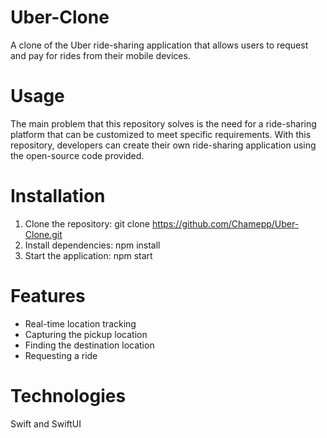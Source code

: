 # Uber-Clone
A clone of the Uber ride-sharing application that allows users to request and pay for rides from their mobile devices. 

# Usage

The main problem that this repository solves is the need for a ride-sharing platform that can be customized to meet specific requirements. With this repository, developers can create their own ride-sharing application using the open-source code provided.

# Installation

1. Clone the repository: git clone https://github.com/Chamepp/Uber-Clone.git
2. Install dependencies: npm install
3. Start the application: npm start


# Features
- Real-time location tracking
- Capturing the pickup location
- Finding the destination location
- Requesting a ride


# Technologies
Swift and SwiftUI
